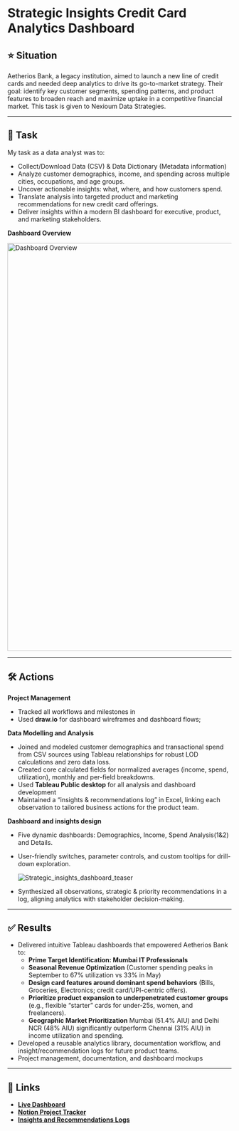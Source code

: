 # Strategic Insights Credit Card Analytics Dashboard

## ⭐️ Situation
Aetherios Bank, a legacy institution, aimed to launch a new line of credit cards and needed deep analytics to drive its go-to-market strategy. Their goal: identify key customer segments, spending patterns, and product features to broaden reach and maximize uptake in a competitive financial market. This task is given to Nexioum Data Strategies.

---

## 🎯 Task
My task as a data analyst was to:
*  Collect/Download Data (CSV) & Data Dictionary (Metadata information)
*  Analyze customer demographics, income, and spending across multiple cities, occupations, and age groups.
*  Uncover actionable insights: what, where, and how customers spend.
*  Translate analysis into targeted product and marketing recommendations for new credit card offerings.
*  Deliver insights within a modern BI dashboard for executive, product, and marketing stakeholders.

**Dashboard Overview**

<img width="1522" height="917" alt="Dashboard Overview" src="https://github.com/user-attachments/assets/285dad94-4e3e-4b37-8b8a-0379d30bf576" />

---

## 🛠️ Actions
**Project Management**
*  Tracked all workflows and milestones in 
*  Used **draw.io** for dashboard wireframes and dashboard flows;

**Data Modelling and Analysis**
*  Joined and modeled customer demographics and transactional spend from CSV sources using Tableau relationships for robust LOD calculations and zero data loss.
*  Created core calculated fields for normalized averages (income, spend, utilization), monthly and per-field breakdowns.
*  Used **Tableau Public desktop** for all analysis and dashboard development
*  Maintained a “insights & recommendations log” in Excel, linking each observation to tailored business actions for the product team.

**Dashboard and insights design**
*  Five dynamic dashboards: Demographics, Income, Spend Analysis(1&2) and Details.
*  User-friendly switches, parameter controls, and custom tooltips for drill-down exploration.

   ![Strategic_insights_dashboard_teaser](https://github.com/user-attachments/assets/3d08c2e5-6c9c-400b-9d34-840d345b0fc2)

*  Synthesized all observations, strategic & priority recommendations in a log, aligning analytics with stakeholder decision-making.

---

## ✅ Results
*  Delivered intuitive Tableau dashboards that empowered Aetherios Bank to:
    *  **Prime Target Identification: Mumbai IT Professionals**
    *  **Seasonal Revenue Optimization** (Customer spending peaks in September to 67% utilization vs 33% in May)
    *  **Design card features around dominant spend behaviors** (Bills, Groceries, Electronics; credit card/UPI-centric offers).
    *  **Prioritize product expansion to underpenetrated customer groups** (e.g., flexible “starter” cards for under-25s, women, and freelancers).
    *  **Geographic Market Prioritization** Mumbai (51.4% AIU) and Delhi NCR (48% AIU) significantly outperform Chennai (31% AIU) in income utilization and spending.
*  Developed a reusable analytics library, documentation workflow, and insight/recommendation logs for future product teams.
*  Project management, documentation, and dashboard mockups

---

## 🔗 Links
*   **[Live Dashboard](https://www.novypro.com/project/strategic-insights-credit-card-analytics-dashboard)**
*  **[Notion Project Tracker](https://www.notion.so/Strategic-Insights-Dashboard-Banking-2413e2a3100580369b86fbc24cd9de11?source=copy_link)**
*  **[Insights and Recommendations Logs](docs)**
